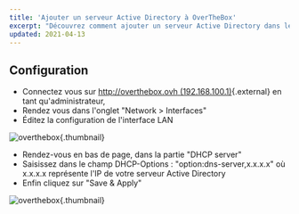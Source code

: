 ```yaml
---
title: 'Ajouter un serveur Active Directory à OverTheBox'
excerpt: "Découvrez comment ajouter un serveur Active Directory dans les options DHCP"
updated: 2021-04-13
---
```


## Configuration
- Connectez vous sur [http://overthebox.ovh (192.168.100.1)](http://overthebox.ovh){.external} en tant qu'administrateur,
- Rendez vous dans l'onglet "Network > Interfaces"
- Éditez la configuration de l'interface LAN

![overthebox](4434.png){.thumbnail}

- Rendez-vous en bas de page, dans la partie "DHCP server"
- Saisissez dans le champ DHCP-Options : "option:dns-server,x.x.x.x" où x.x.x.x représente l'IP de votre serveur Active Directory
- Enfin cliquez sur "Save & Apply"

![overthebox](4435.png){.thumbnail}
